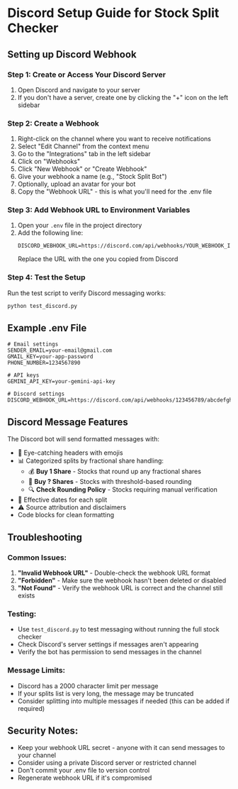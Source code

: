 # Discord Setup Guide for Stock Split Checker

## Setting up Discord Webhook

### Step 1: Create or Access Your Discord Server
1. Open Discord and navigate to your server
2. If you don't have a server, create one by clicking the "+" icon on the left sidebar

### Step 2: Create a Webhook
1. Right-click on the channel where you want to receive notifications
2. Select "Edit Channel" from the context menu
3. Go to the "Integrations" tab in the left sidebar
4. Click on "Webhooks"
5. Click "New Webhook" or "Create Webhook"
6. Give your webhook a name (e.g., "Stock Split Bot")
7. Optionally, upload an avatar for your bot
8. Copy the "Webhook URL" - this is what you'll need for the .env file

### Step 3: Add Webhook URL to Environment Variables
1. Open your `.env` file in the project directory
2. Add the following line:
   ```
   DISCORD_WEBHOOK_URL=https://discord.com/api/webhooks/YOUR_WEBHOOK_ID/YOUR_WEBHOOK_TOKEN
   ```
   Replace the URL with the one you copied from Discord

### Step 4: Test the Setup
Run the test script to verify Discord messaging works:
```bash
python test_discord.py
```

## Example .env File
```
# Email settings
SENDER_EMAIL=your-email@gmail.com
GMAIL_KEY=your-app-password
PHONE_NUMBER=1234567890

# API keys
GEMINI_API_KEY=your-gemini-api-key

# Discord settings
DISCORD_WEBHOOK_URL=https://discord.com/api/webhooks/123456789/abcdefghijklmnopqrstuvwxyz
```

## Discord Message Features

The Discord bot will send formatted messages with:
- 🚨 Eye-catching headers with emojis
- 📊 Categorized splits by fractional share handling:
  - 💰 **Buy 1 Share** - Stocks that round up any fractional shares
  - 🤔 **Buy ? Shares** - Stocks with threshold-based rounding
  - 🔍 **Check Rounding Policy** - Stocks requiring manual verification
- 📅 Effective dates for each split
- ⚠️ Source attribution and disclaimers
- Code blocks for clean formatting

## Troubleshooting

### Common Issues:
1. **"Invalid Webhook URL"** - Double-check the webhook URL format
2. **"Forbidden"** - Make sure the webhook hasn't been deleted or disabled
3. **"Not Found"** - Verify the webhook URL is correct and the channel still exists

### Testing:
- Use `test_discord.py` to test messaging without running the full stock checker
- Check Discord's server settings if messages aren't appearing
- Verify the bot has permission to send messages in the channel

### Message Limits:
- Discord has a 2000 character limit per message
- If your splits list is very long, the message may be truncated
- Consider splitting into multiple messages if needed (this can be added if required)

## Security Notes:
- Keep your webhook URL secret - anyone with it can send messages to your channel
- Consider using a private Discord server or restricted channel
- Don't commit your .env file to version control
- Regenerate webhook URL if it's compromised
